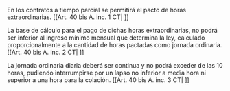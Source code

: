 En los contratos a tiempo parcial se permitirá el pacto de horas extraordinarias. [[Art. 40 bis A. inc. 1 CT| ]]

La base de cálculo para el pago de dichas horas extraordinarias, no podrá ser inferior al ingreso mínimo mensual que determina la ley, calculado proporcionalmente a la cantidad de horas pactadas como jornada ordinaria. [[Art. 40 bis A. inc. 2 CT| ]]

La jornada ordinaria diaria deberá ser continua y no podrá exceder de las 10 horas, pudiendo interrumpirse por un lapso no inferior a media hora ni superior a una hora para la colación. [[Art. 40 bis A. inc. 3 CT| ]]